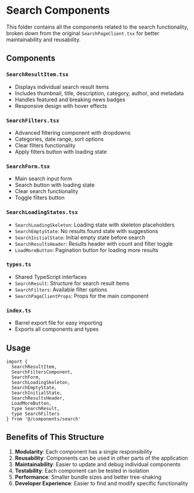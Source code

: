 # Search Components

This folder contains all the components related to the search functionality, broken down from the original `SearchPageClient.tsx` for better maintainability and reusability.

## Components

### `SearchResultItem.tsx`
- Displays individual search result items
- Includes thumbnail, title, description, category, author, and metadata
- Handles featured and breaking news badges
- Responsive design with hover effects

### `SearchFilters.tsx`
- Advanced filtering component with dropdowns
- Categories, date range, sort options
- Clear filters functionality
- Apply filters button with loading state

### `SearchForm.tsx`
- Main search input form
- Search button with loading state
- Clear search functionality
- Toggle filters button

### `SearchLoadingStates.tsx`
- `SearchLoadingSkeleton`: Loading state with skeleton placeholders
- `SearchEmptyState`: No results found state with suggestions
- `SearchInitialState`: Initial empty state before search
- `SearchResultsHeader`: Results header with count and filter toggle
- `LoadMoreButton`: Pagination button for loading more results

### `types.ts`
- Shared TypeScript interfaces
- `SearchResult`: Structure for search result items
- `SearchFilters`: Available filter options
- `SearchPageClientProps`: Props for the main component

### `index.ts`
- Barrel export file for easy importing
- Exports all components and types

## Usage

```tsx
import {
  SearchResultItem,
  SearchFiltersComponent,
  SearchForm,
  SearchLoadingSkeleton,
  SearchEmptyState,
  SearchInitialState,
  SearchResultsHeader,
  LoadMoreButton,
  type SearchResult,
  type SearchFilters
} from '@/components/search'
```

## Benefits of This Structure

1. **Modularity**: Each component has a single responsibility
2. **Reusability**: Components can be used in other parts of the application
3. **Maintainability**: Easier to update and debug individual components
4. **Testability**: Each component can be tested in isolation
5. **Performance**: Smaller bundle sizes and better tree-shaking
6. **Developer Experience**: Easier to find and modify specific functionality
